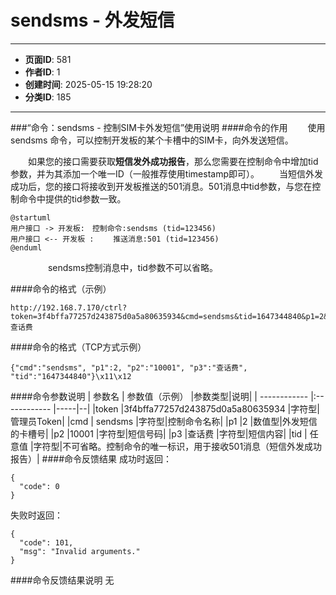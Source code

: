 # sendsms - 外发短信

---
- **页面ID**: 581
- **作者ID**: 1
- **创建时间**: 2025-05-15 19:28:20
- **分类ID**: 185
---

###“命令：sendsms - 控制SIM卡外发短信”使用说明
####命令的作用
　　使用 sendsms 命令，可以控制开发板的某个卡槽中的SIM卡，向外发送短信。
  
　　如果您的接口需要获取**短信发外成功报告**，那么您需要在控制命令中增加tid参数，并为其添加一个唯一ID（一般推荐使用timestamp即可）。
　　当短信外发成功后，您的接口将接收到开发板推送的501消息。501消息中tid参数，与您在控制命令中提供的tid参数一致。

```plantuml
@startuml
用户接口 -> 开发板:　控制命令:sendsms (tid=123456)
用户接口 <-- 开发板 : 　　推送消息:501 (tid=123456)
@enduml
```
　　
　　sendsms控制消息中，tid参数不可以省略。
  
####命令的格式（示例）
```
http://192.168.7.170/ctrl?token=3f4bffa77257d243875d0a5a80635934&cmd=sendsms&tid=1647344840&p1=2&p2=10001&p3=查话费
```
####命令的格式（TCP方式示例）
```
{"cmd":"sendsms", "p1":2, "p2":"10001", "p3":"查话费", "tid":"1647344840"}\x11\x12
```
####命令参数说明
 | 参数名  | 参数值（示例）  |参数类型|说明|
| ------------ |:------------ |-----|--|
|token |3f4bffa77257d243875d0a5a80635934 |字符型|管理员Token|
|cmd  | sendsms |字符型|控制命令名称|
|p1 |2 |数值型|外发短信的卡槽号|
|p2 |10001 |字符型|短信号码|
|p3 |查话费 |字符型|短信内容|
|tid   | 任意值 |字符型|不可省略。控制命令的唯一标识，用于接收501消息（短信外发成功报告）|
####命令反馈结果
成功时返回：
```
{
  "code": 0
}
```

失败时返回：
```
{
  "code": 101,
  "msg": "Invalid arguments."
}
```

####命令反馈结果说明
无



